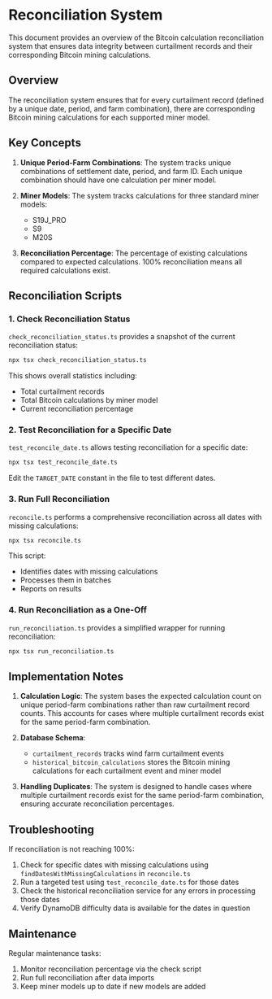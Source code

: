 # Reconciliation System

This document provides an overview of the Bitcoin calculation reconciliation system that ensures data integrity between curtailment records and their corresponding Bitcoin mining calculations.

## Overview

The reconciliation system ensures that for every curtailment record (defined by a unique date, period, and farm combination), there are corresponding Bitcoin mining calculations for each supported miner model.

## Key Concepts

1. **Unique Period-Farm Combinations**: The system tracks unique combinations of settlement date, period, and farm ID. Each unique combination should have one calculation per miner model.

2. **Miner Models**: The system tracks calculations for three standard miner models:
   - S19J_PRO
   - S9
   - M20S

3. **Reconciliation Percentage**: The percentage of existing calculations compared to expected calculations. 100% reconciliation means all required calculations exist.

## Reconciliation Scripts

### 1. Check Reconciliation Status

`check_reconciliation_status.ts` provides a snapshot of the current reconciliation status:

```bash
npx tsx check_reconciliation_status.ts
```

This shows overall statistics including:
- Total curtailment records
- Total Bitcoin calculations by miner model
- Current reconciliation percentage

### 2. Test Reconciliation for a Specific Date

`test_reconcile_date.ts` allows testing reconciliation for a specific date:

```bash
npx tsx test_reconcile_date.ts
```

Edit the `TARGET_DATE` constant in the file to test different dates.

### 3. Run Full Reconciliation

`reconcile.ts` performs a comprehensive reconciliation across all dates with missing calculations:

```bash
npx tsx reconcile.ts
```

This script:
- Identifies dates with missing calculations
- Processes them in batches
- Reports on results

### 4. Run Reconciliation as a One-Off

`run_reconciliation.ts` provides a simplified wrapper for running reconciliation:

```bash
npx tsx run_reconciliation.ts
```

## Implementation Notes

1. **Calculation Logic**: The system bases the expected calculation count on unique period-farm combinations rather than raw curtailment record counts. This accounts for cases where multiple curtailment records exist for the same period-farm combination.

2. **Database Schema**: 
   - `curtailment_records` tracks wind farm curtailment events
   - `historical_bitcoin_calculations` stores the Bitcoin mining calculations for each curtailment event and miner model

3. **Handling Duplicates**: The system is designed to handle cases where multiple curtailment records exist for the same period-farm combination, ensuring accurate reconciliation percentages.

## Troubleshooting

If reconciliation is not reaching 100%:

1. Check for specific dates with missing calculations using `findDatesWithMissingCalculations` in `reconcile.ts`
2. Run a targeted test using `test_reconcile_date.ts` for those dates
3. Check the historical reconciliation service for any errors in processing those dates
4. Verify DynamoDB difficulty data is available for the dates in question

## Maintenance

Regular maintenance tasks:

1. Monitor reconciliation percentage via the check script
2. Run full reconciliation after data imports
3. Keep miner models up to date if new models are added